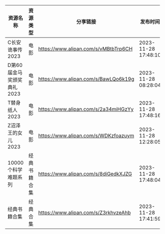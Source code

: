 | 资源名称             | 资源类型   | 分享链接                                 | 发布时间                |
| ---------------- | ------ | ------------------------------------ | ------------------- |
| C长安诡事传2023       | 电影     | https://www.alipan.com/s/vMBtbTrp6CH | 2023-11-28 17:48:10 |
| D第60届金马奖颁奖典礼2023 | 电影     | https://www.alipan.com/s/BawLQo6k19g | 2023-11-28 08:28:04 |
| T替身纸人2023        | 电影     | https://www.alipan.com/s/2a34miHGzYy | 2023-11-28 17:48:16 |
| Z沼泽王的女儿2023      | 电影     | https://www.alipan.com/s/WDKzfoazuym | 2023-11-28 12:28:05 |
| 10000个科学难题系列     | 经典书籍合集 | https://www.alipan.com/s/8diGedkXJZG | 2023-11-28 17:48:04 |
| 经典书籍合集           | 经典合集   | https://www.alipan.com/s/Z3rkhvzeAhb | 2023-11-28 17:41:59 |
